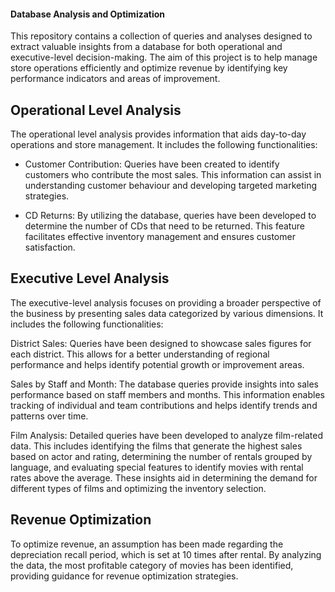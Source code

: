 #### Database Analysis and Optimization

This repository contains a collection of queries and analyses designed to extract valuable insights from a database for both operational and executive-level decision-making. The aim of this project is to help manage store operations efficiently and optimize revenue by identifying key performance indicators and areas of improvement.

## Operational Level Analysis
The operational level analysis provides information that aids day-to-day operations and store management. It includes the following functionalities:

- Customer Contribution: Queries have been created to identify customers who contribute the most sales. This information can assist in understanding customer behaviour and developing targeted marketing strategies.

- CD Returns: By utilizing the database, queries have been developed to determine the number of CDs that need to be returned. This feature facilitates effective inventory management and ensures customer satisfaction.

## Executive Level Analysis

The executive-level analysis focuses on providing a broader perspective of the business by presenting sales data categorized by various dimensions. It includes the following functionalities:

District Sales: Queries have been designed to showcase sales figures for each district. This allows for a better understanding of regional performance and helps identify potential growth or improvement areas.

Sales by Staff and Month: The database queries provide insights into sales performance based on staff members and months. This information enables tracking of individual and team contributions and helps identify trends and patterns over time.

Film Analysis: Detailed queries have been developed to analyze film-related data. This includes identifying the films that generate the highest sales based on actor and rating, determining the number of rentals grouped by language, and evaluating special features to identify movies with rental rates above the average. These insights aid in determining the demand for different types of films and optimizing the inventory selection.

## Revenue Optimization
To optimize revenue, an assumption has been made regarding the depreciation recall period, which is set at 10 times after rental. By analyzing the data, the most profitable category of movies has been identified, providing guidance for revenue optimization strategies.









